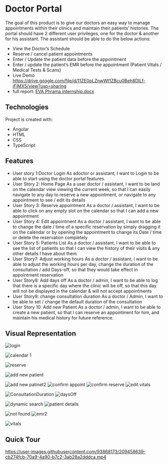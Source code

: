 # Doctor Portal

The goal of this product is to give our doctors an easy way to manage appointments within their clinics and maintain their patients’ histories.
The portal should have 2 different user privileges, one for the doctor & another for his assistant. 
The assistant should be able to do the below actions:
-	View the Doctor’s Schedule 
-	Reserve / cancel patient appointments 
-	Enter / Update the patient data before the appointment 
-	Enter / update the patient’s EMR before the appointment (Patient Vitals / Medical Tests & Scans)
- Live Demo https://drive.google.com/file/d/11ZE0pLZnwWt1ZBcu0Beh8DlLf-iFiMX5/view?usp=sharing
- full report: [EVA Phrama internship.docx](https://github.com/ahmedfarouk2000/Doctor-Portal/files/10852613/EVA.Phrama.internship.docx)

## Technologies
Project is created with:
- Angular
- HTML
- CSS
- TypeScript

## Features

- User story 1:Doctor Login
As adoctor or assistant, I want to Login to be able to start using the doctor portal features.
- User Story 2: Home Page
As a user doctor / assistant, I want to be land on the calendar view viewing the current week, so that I can easily navigate to any day to reserve a new appointment, or navigate to any appointment to see / edit its details
- User Story 3: Reserve appointment
As a doctor / assistant, I want to be able to click on any empty slot on the calendar so that I can add a new appointment
- User Story 4: Edit appointment
As a doctor / assistant, I want to be able to change the date / time of a specific reservation by simply dragging it on the calendar or by opening the appointment to change its Date / time or delete the reservation completely 
- User Story 5: Patients List
As a doctor / assistant, I want to be able to see the list of patients so that I can view the history of their visits & any other details I have about them
- User Story7: Adjust working hours
As a doctor / assistant, I want to be able to adjust the working hours per day, change the duration of the consultation / add Days-off, so that they would take effect in appointment reservation 
- User Story8: Add days off
As a doctor / admin, I want to be able to log that there is a specific day where the clinic will be off, so that this day will not be displayed in the calendar & will not accept appointments 
- User Story9: change consultation duration
As a doctor / Admin, I want to be able to set / change the default duration of the consultation 
- User Story 10: Add new Patient
As a doctor / admin, I want to be able to create a new patient, so that I can reserve an appointment for him, and maintain his medical history for future reference.



## Visual Representation
![login](https://user-images.githubusercontent.com/93868173/196012259-ed06e81b-da4e-49d7-b13a-50412f2138f6.png)

![calendar 1](https://user-images.githubusercontent.com/93868173/196012270-2a19d634-f421-4047-afe8-edcb0db5daef.png)

![reserve](https://user-images.githubusercontent.com/93868173/196012280-24d57f97-660a-409d-8642-34c3431541a6.png)

![add new patient](https://user-images.githubusercontent.com/93868173/196012285-0dc260d2-802a-457a-946c-703aef6b474d.png)


![add new patinet2](https://user-images.githubusercontent.com/93868173/196012286-294e04d0-27a0-4996-8893-9ee663aaeed6.png)
![confirm appoint](https://user-images.githubusercontent.com/93868173/196012287-2b7831e3-e962-41ad-a42c-2534e5f8edf5.png)
![confirm reserve](https://user-images.githubusercontent.com/93868173/196012290-9ccff073-acdb-4237-979c-a44daa8c2b2f.png)
![edit vitals](https://user-images.githubusercontent.com/93868173/196012295-7fb74f44-f4bd-485f-bcb6-9772bd433d83.png)

![ConsultationDuration](https://user-images.githubusercontent.com/93868173/196012320-cb689c22-3ec7-4c22-9161-ca246ad0f6a9.png)
![daysOff](https://user-images.githubusercontent.com/93868173/196012324-80dae8dc-3aab-44eb-907a-779e88165539.png)

![dynamic search](https://user-images.githubusercontent.com/93868173/196012331-1176f951-2272-48ed-9019-6d807d55347b.png)
![patient details](https://user-images.githubusercontent.com/93868173/196012354-021bafc2-eccc-4dc9-849b-a9f9184c5b88.png)

![not found](https://user-images.githubusercontent.com/93868173/196012344-404e0328-0977-4d14-9a4f-9a613150a687.png)
![emr2](https://user-images.githubusercontent.com/93868173/196012352-28f7af77-e9aa-4ac9-aa41-fa158b26a3a4.png)

![vitals](https://user-images.githubusercontent.com/93868173/196012347-c66ab90a-6388-47a9-b7f6-7804a9ed4f4e.png)


## Quick Tour
https://user-images.githubusercontent.com/93868173/209458639-cb274fcb-70a9-4a90-b7c2-3ab28a2dddca.mp4





